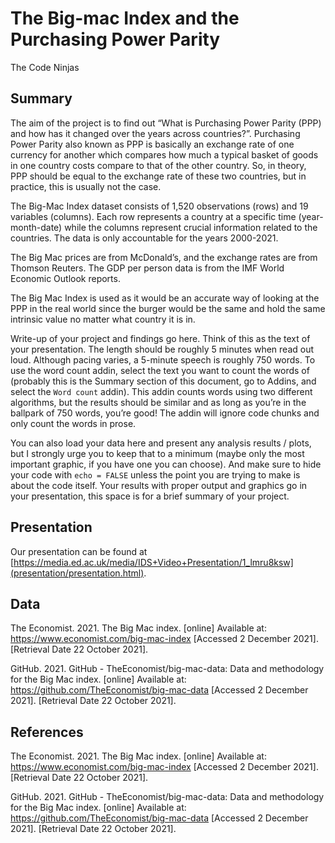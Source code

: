 The Big-mac Index and the Purchasing Power Parity
================
The Code Ninjas

## Summary

The aim of the project is to find out “What is Purchasing Power Parity (PPP) and how has it changed over the years across countries?”. Purchasing Power Parity also known as PPP is basically an exchange rate of one currency for another which compares how much a typical basket of goods in one country costs compare to that of the other country. So, in theory, PPP should be equal to the exchange rate of these two countries, but in practice, this is usually not the case.

The Big-Mac Index dataset consists of 1,520 observations (rows) and 19 variables (columns). Each row represents a country at a specific time (year-month-date) while the columns represent crucial information related to the countries. The data is only accountable for the years 2000-2021.

The Big Mac prices are from McDonald’s, and the exchange rates are from Thomson Reuters. The GDP per person data is from the IMF World Economic Outlook reports.

The Big Mac Index is used as it would be an accurate way of looking at the PPP in the real world since the burger would be the same and hold the same intrinsic value no matter what country it is in.


Write-up of your project and findings go here. Think of this as the text
of your presentation. The length should be roughly 5 minutes when read
out loud. Although pacing varies, a 5-minute speech is roughly 750
words. To use the word count addin, select the text you want to count
the words of (probably this is the Summary section of this document, go
to Addins, and select the `Word count` addin). This addin counts words
using two different algorithms, but the results should be similar and as
long as you’re in the ballpark of 750 words, you’re good! The addin will
ignore code chunks and only count the words in prose.

You can also load your data here and present any analysis results /
plots, but I strongly urge you to keep that to a minimum (maybe only the
most important graphic, if you have one you can choose). And make sure
to hide your code with `echo = FALSE` unless the point you are trying to
make is about the code itself. Your results with proper output and
graphics go in your presentation, this space is for a brief summary of
your project.

## Presentation

Our presentation can be found at [https://media.ed.ac.uk/media/IDS+Video+Presentation/1_lmru8ksw](presentation/presentation.html).

## Data

The Economist. 2021. The Big Mac index. [online] Available at: <https://www.economist.com/big-mac-index> [Accessed 2 December 2021].[Retrieval Date 22 October 2021].

GitHub. 2021. GitHub - TheEconomist/big-mac-data: Data and methodology for the Big Mac index. [online] Available at: <https://github.com/TheEconomist/big-mac-data> [Accessed 2 December 2021]. [Retrieval Date 22 October 2021].

## References

The Economist. 2021. The Big Mac index. [online] Available at: <https://www.economist.com/big-mac-index> [Accessed 2 December 2021].[Retrieval Date 22 October 2021].

GitHub. 2021. GitHub - TheEconomist/big-mac-data: Data and methodology for the Big Mac index. [online] Available at: <https://github.com/TheEconomist/big-mac-data> [Accessed 2 December 2021]. [Retrieval Date 22 October 2021].
